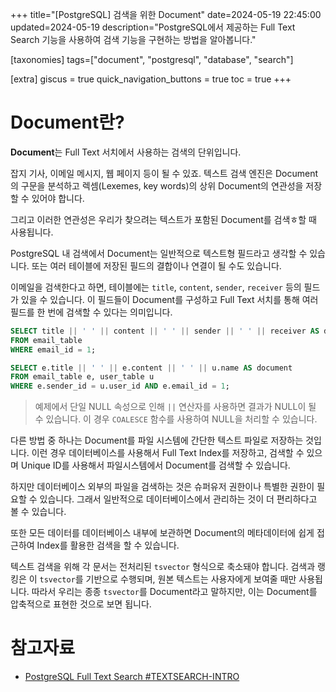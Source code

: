 +++
title="[PostgreSQL] 검색을 위한 Document"
date=2024-05-19 22:45:00
updated=2024-05-19
description="PostgreSQL에서 제공하는 Full Text Search 기능을 사용하여 검색 기능을 구현하는 방법을 알아봅니다."

[taxonomies]
tags=["document", "postgresql", "database", "search"]

[extra]
giscus = true
quick_navigation_buttons = true
toc = true
+++

# Document란?

**Document**는 Full Text 서치에서 사용하는 검색의 단위입니다.

잡지 기사, 이메일 메시지, 웹 페이지 등이 될 수 있죠. 텍스트 검색 엔진은 Document의 구문을 분석하고 렉셈(Lexemes, key words)의 상위 Document의 연관성을 저장할 수 있어야 합니다.

그리고 이러한 연관성은 우리가 찾으려는 텍스트가 포함된 Document를 검색ㅎ할 때 사용됩니다.

PostgreSQL 내 검색에서 Document는 일반적으로 텍스트형 필드라고 생각할 수 있습니다. 또는 여러 테이블에 저장된 필드의 결합이나 연결이 될 수도 있습니다.

이메일을 검색한다고 하면, 테이블에는 `title`, `content`, `sender`, `receiver` 등의 필드가 있을 수 있습니다. 이 필드들이 Document를 구성하고 Full Text 서치를 통해 여러 필드를 한 번에 검색할 수 있다는 의미입니다.

```sql
SELECT title || ' ' || content || ' ' || sender || ' ' || receiver AS document
FROM email_table
WHERE email_id = 1;

SELECT e.title || ' ' || e.content || ' ' || u.name AS document
FROM email_table e, user_table u
WHERE e.sender_id = u.user_id AND e.email_id = 1;
```

> 예제에서 단일 NULL 속성으로 인해 `||` 연산자를 사용하면 결과가 NULL이 될 수 있습니다. 이 경우 `COALESCE` 함수를 사용하여 NULL을 처리할 수 있습니다.

다른 방법 중 하나는 Document를 파일 시스템에 간단한 텍스트 파일로 저장하는 것입니다. 이런 경우 데이터베이스를 사용해서 Full Text Index를 저장하고, 검색할 수 있으며 Unique ID를 사용해서 파일시스템에서 Document를 검색할 수 있습니다.

하지만 데이터베이스 외부의 파일을 검색하는 것은 슈퍼유저 권한이나 특별한 권한이 필요할 수 있습니다. 그래서 일반적으로 데이터베이스에서 관리하는 것이 더 편리하다고 볼 수 있습니다.

또한 모든 데이터를 데이터베이스 내부에 보관하면 Document의 메타데이터에 쉽게 접근하여 Index를 활용한 검색을 할 수 있습니다.

텍스트 검색을 위해 각 문서는 전처리된 `tsvector` 형식으로 축소돼야 합니다. 검색과 랭킹은 이 `tsvector`를 기반으로 수행되며, 원본 텍스트는 사용자에게 보여줄 때만 사용됩니다. 따라서 우리는 종종 `tsvector`를 Document라고 말하지만, 이는 Document를 압축적으로 표현한 것으로 보면 됩니다.

# 참고자료

- [PostgreSQL Full Text Search #TEXTSEARCH-INTRO](https://www.postgresql.org/docs/current/textsearch-intro.html#TEXTSEARCH-INTRO)